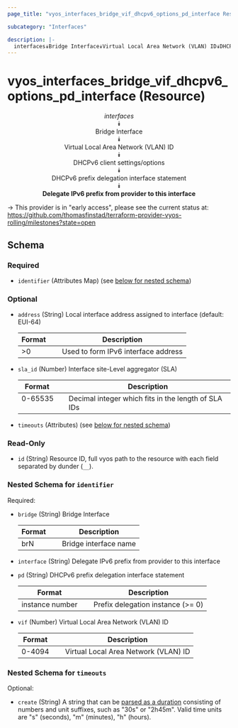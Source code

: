 ```yaml
---
page_title: "vyos_interfaces_bridge_vif_dhcpv6_options_pd_interface Resource - vyos"

subcategory: "Interfaces"

description: |- 
  interfaces⯯Bridge Interface⯯Virtual Local Area Network (VLAN) ID⯯DHCPv6 client settings/options⯯DHCPv6 prefix delegation interface statement⯯Delegate IPv6 prefix from provider to this interface
---
```


# vyos_interfaces_bridge_vif_dhcpv6_options_pd_interface (Resource)
<center>

*interfaces*  
⯯  
Bridge Interface  
⯯  
Virtual Local Area Network (VLAN) ID  
⯯  
DHCPv6 client settings/options  
⯯  
DHCPv6 prefix delegation interface statement  
⯯  
**Delegate IPv6 prefix from provider to this interface**


</center>

-> This provider is in "early access", please see the current status at: https://github.com/thomasfinstad/terraform-provider-vyos-rolling/milestones?state=open

## Schema

### Required

- `identifier` (Attributes Map) (see [below for nested schema](#nestedatt--identifier))

### Optional

- `address` (String) Local interface address assigned to interface (default: EUI-64)

    |Format  &emsp;|Description                          |
    |----------|---------------------------------------|
    |&gt;0      &emsp;|Used to form IPv6 interface address  |
- `sla_id` (Number) Interface site-Level aggregator (SLA)

    |Format   &emsp;|Description                                          |
    |-----------|-------------------------------------------------------|
    |0-65535  &emsp;|Decimal integer which fits in the length of SLA IDs  |
- `timeouts` (Attributes) (see [below for nested schema](#nestedatt--timeouts))

### Read-Only

- `id` (String) Resource ID, full vyos path to the resource with each field separated by dunder (`__`).

<a id="nestedatt--identifier"></a>
### Nested Schema for `identifier`

Required:

- `bridge` (String) Bridge Interface

    |Format  &emsp;|Description            |
    |----------|-------------------------|
    |brN     &emsp;|Bridge interface name  |
- `interface` (String) Delegate IPv6 prefix from provider to this interface
- `pd` (String) DHCPv6 prefix delegation interface statement

    |Format           &emsp;|Description                        |
    |-------------------|-------------------------------------|
    |instance number  &emsp;|Prefix delegation instance (&gt;= 0)  |
- `vif` (Number) Virtual Local Area Network (VLAN) ID

    |Format  &emsp;|Description                           |
    |----------|----------------------------------------|
    |0-4094  &emsp;|Virtual Local Area Network (VLAN) ID  |


<a id="nestedatt--timeouts"></a>
### Nested Schema for `timeouts`

Optional:

- `create` (String) A string that can be [parsed as a duration](https://pkg.go.dev/time#ParseDuration) consisting of numbers and unit suffixes, such as &#34;30s&#34; or &#34;2h45m&#34;. Valid time units are &#34;s&#34; (seconds), &#34;m&#34; (minutes), &#34;h&#34; (hours).  
